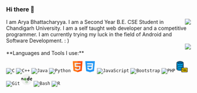 ### Hi there 👋

<img align="right" src="https://github-readme-stats.vercel.app/api?username=xxEasterGrymm&hide=contribs,prs&show_icons=true&theme=merko">
I am Arya Bhattacharyya. I am a Second Year B.E. CSE Student in Chandigarh University. I am a self taught web developer and a competitive programmer. I am currently trying my luck in the field of Android and Software Development. : )<br/>
<img align="right" src="https://github-readme-stats.vercel.app/api/top-langs/?username=xxEasterGrymm&hide=tex,rebol&langs_count=10&layout=compact&theme=merko">
<br/>
**Languages and Tools I use:**  

<code><img height="30" src="https://raw.githubusercontent.com/jmnote/z-icons/master/svg/c.svg" title="C"></code>
<code><img height="30" src="https://raw.githubusercontent.com/jmnote/z-icons/master/svg/cpp.svg" title="C++"></code>
<code><img height="30" src="https://raw.githubusercontent.com/jmnote/z-icons/master/svg/java.svg" title="Java"></code>
<code><img height="30" src="https://raw.githubusercontent.com/jmnote/z-icons/master/svg/python.svg" title="Python"></code>
<code><img height="30" src="icons/html.png" title="HTML5"></code>
<code><img height="30" src="icons/css.png" title="CSS3"></code>
<code><img height="30" src="https://raw.githubusercontent.com/jmnote/z-icons/master/svg/javascript.svg" title="JavaScript"></code>
<code><img height="30" src="https://raw.githubusercontent.com/jmnote/z-icons/master/svg/bootstrap.svg" title="Bootstrap"></code>
<code><img height="30" src="https://raw.githubusercontent.com/jmnote/z-icons/master/svg/php.svg" title="PHP"></code>
<code><img height="30" src="icons/sql.png" title="SQL"></code>
<code><img height="30" src="https://raw.githubusercontent.com/jmnote/z-icons/master/svg/git.svg" title="Git"></code>
<code><img height="30" src="icons/nodejs.png" title="Node.js"></code>
<code><img height="30" src="https://raw.githubusercontent.com/jmnote/z-icons/master/svg/bash.svg" title="Bash"></code>
<code><img height="30" src="https://raw.githubusercontent.com/jmnote/z-icons/master/svg/r.svg" title="R"></code>

<!--
**xxEasterGrymm/xxEasterGrymm** is a ✨ _special_ ✨ repository because its `README.md` (this file) appears on your GitHub profile.

Here are some ideas to get you started:

- 🔭 I’m currently working on ...
- 🌱 I’m currently learning ...
- 👯 I’m looking to collaborate on ...
- 🤔 I’m looking for help with ...
- 💬 Ask me about ...
- 📫 How to reach me: ...
- 😄 Pronouns: ...
- ⚡ Fun fact: ...
-->
